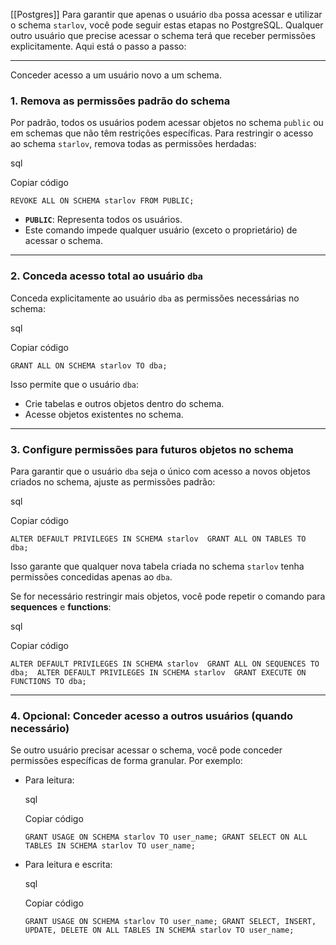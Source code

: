 [[Postgres]]
Para garantir que apenas o usuário `dba` possa acessar e utilizar o schema `starlov`, você pode seguir estas etapas no PostgreSQL. Qualquer outro usuário que precise acessar o schema terá que receber permissões explicitamente. Aqui está o passo a passo:

---
Conceder acesso a um usuário novo a um schema.
### **1. Remova as permissões padrão do schema**

Por padrão, todos os usuários podem acessar objetos no schema `public` ou em schemas que não têm restrições específicas. Para restringir o acesso ao schema `starlov`, remova todas as permissões herdadas:

sql

Copiar código

`REVOKE ALL ON SCHEMA starlov FROM PUBLIC;`

- **`PUBLIC`**: Representa todos os usuários.
- Este comando impede qualquer usuário (exceto o proprietário) de acessar o schema.

---

### **2. Conceda acesso total ao usuário `dba`**

Conceda explicitamente ao usuário `dba` as permissões necessárias no schema:

sql

Copiar código

`GRANT ALL ON SCHEMA starlov TO dba;`

Isso permite que o usuário `dba`:

- Crie tabelas e outros objetos dentro do schema.
- Acesse objetos existentes no schema.

---

### **3. Configure permissões para futuros objetos no schema**

Para garantir que o usuário `dba` seja o único com acesso a novos objetos criados no schema, ajuste as permissões padrão:

sql

Copiar código

`ALTER DEFAULT PRIVILEGES IN SCHEMA starlov  GRANT ALL ON TABLES TO dba;`

Isso garante que qualquer nova tabela criada no schema `starlov` tenha permissões concedidas apenas ao `dba`.

Se for necessário restringir mais objetos, você pode repetir o comando para **sequences** e **functions**:

sql

Copiar código

`ALTER DEFAULT PRIVILEGES IN SCHEMA starlov  GRANT ALL ON SEQUENCES TO dba;  ALTER DEFAULT PRIVILEGES IN SCHEMA starlov  GRANT EXECUTE ON FUNCTIONS TO dba;`

---

### **4. Opcional: Conceder acesso a outros usuários (quando necessário)**

Se outro usuário precisar acessar o schema, você pode conceder permissões específicas de forma granular. Por exemplo:

- Para leitura:
    
    sql
    
    Copiar código
    
    `GRANT USAGE ON SCHEMA starlov TO user_name; GRANT SELECT ON ALL TABLES IN SCHEMA starlov TO user_name;`
    
- Para leitura e escrita:
    
    sql
    
    Copiar código
    
    `GRANT USAGE ON SCHEMA starlov TO user_name; GRANT SELECT, INSERT, UPDATE, DELETE ON ALL TABLES IN SCHEMA starlov TO user_name;`